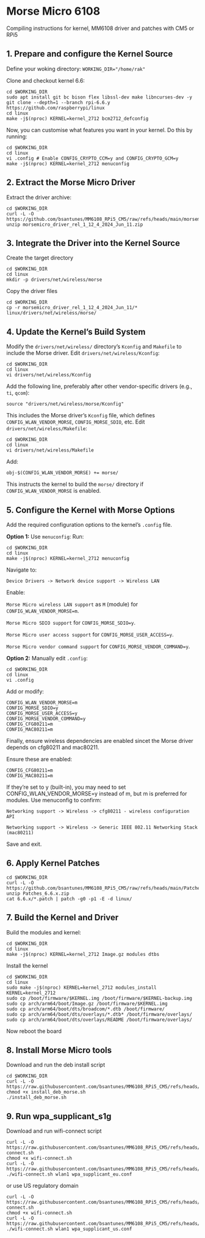 # Morse Micro 6108
Compiling instructions for kernel, MM6108 driver and patches with CM5 or RPi5

## 1. Prepare and configure the Kernel Source

Define your woking directory: `WORKING_DIR="/home/rak"`

Clone and checkout kernel 6.6:

```
cd $WORKING_DIR
sudo apt install git bc bison flex libssl-dev make libncurses-dev -y
git clone --depth=1 --branch rpi-6.6.y https://github.com/raspberrypi/linux
cd linux
make -j$(nproc) KERNEL=kernel_2712 bcm2712_defconfig
```
Now, you can customise what features you want in your kernel. Do this by running:

```
cd $WORKING_DIR
cd linux
vi .config # Enable CONFIG_CRYPTO_CCM=y and CONFIG_CRYPTO_GCM=y
make -j$(nproc) KERNEL=kernel_2712 menuconfig
```

## 2. Extract the Morse Micro Driver
Extract the driver archive:

```
cd $WORKING_DIR
curl -L -O https://github.com/bsantunes/MM6108_RPi5_CM5/raw/refs/heads/main/morsemicro_driver_rel_1_12_4_2024_Jun_11.zip
unzip morsemicro_driver_rel_1_12_4_2024_Jun_11.zip
```

## 3. Integrate the Driver into the Kernel Source
Create the target directory


```
cd $WORKING_DIR
cd linux
mkdir -p drivers/net/wireless/morse
```

Copy the driver files

```
cd $WORKING_DIR
cp -r morsemicro_driver_rel_1_12_4_2024_Jun_11/* linux/drivers/net/wireless/morse/
```

## 4. Update the Kernel’s Build System
Modify the `drivers/net/wireless/` directory’s `Kconfig` and `Makefile` to include the Morse driver.
Edit `drivers/net/wireless/Kconfig`:

```
cd $WORKING_DIR
cd linux
vi drivers/net/wireless/Kconfig
```
Add the following line, preferably after other vendor-specific drivers (e.g., `ti`, `qcom`):

```
source "drivers/net/wireless/morse/Kconfig"
```
This includes the Morse driver’s `Kconfig` file, which defines `CONFIG_WLAN_VENDOR_MORSE`, `CONFIG_MORSE_SDIO`, etc.
Edit `drivers/net/wireless/Makefile`:

```
cd $WORKING_DIR
cd linux
vi drivers/net/wireless/Makefile
```
Add:

```
obj-$(CONFIG_WLAN_VENDOR_MORSE) += morse/
```
This instructs the kernel to build the `morse/` directory if `CONFIG_WLAN_VENDOR_MORSE` is enabled.

## 5. Configure the Kernel with Morse Options
Add the required configuration options to the kernel’s `.config` file.

**Option 1:** Use `menuconfig`:
Run:

```
cd $WORKING_DIR
cd linux
make -j$(nproc) KERNEL=kernel_2712 menuconfig
```
Navigate to:

`Device Drivers -> Network device support -> Wireless LAN`

Enable:

`Morse Micro wireless LAN support` as `M` (module) for `CONFIG_WLAN_VENDOR_MORSE=m`.

`Morse Micro SDIO support` for `CONFIG_MORSE_SDIO=y`.

`Morse Micro user access support` for `CONFIG_MORSE_USER_ACCESS=y`.

`Morse Micro vendor command support` for `CONFIG_MORSE_VENDOR_COMMAND=y`. 

**Option 2:** Manually edit `.config`:

```
cd $WORKING_DIR
cd linux
vi .config
```
Add or modify:

```
CONFIG_WLAN_VENDOR_MORSE=m
CONFIG_MORSE_SDIO=y
CONFIG_MORSE_USER_ACCESS=y
CONFIG_MORSE_VENDOR_COMMAND=y
CONFIG_CFG80211=m
CONFIG_MAC80211=m
```

Finally, ensure wireless dependencies are enabled sincet the Morse driver depends on cfg80211 and mac80211.

Ensure these are enabled:
```
CONFIG_CFG80211=m
CONFIG_MAC80211=m
```
If they’re set to y (built-in), you may need to set CONFIG_WLAN_VENDOR_MORSE=y instead of m, but m is preferred for modules. Use menuconfig to confirm:

`Networking support -> Wireless -> cfg80211 - wireless configuration API`

`Networking support -> Wireless -> Generic IEEE 802.11 Networking Stack (mac80211)`

Save and exit.

## 6. Apply Kernel Patches
```
cd $WORKING_DIR
curl -L -O https://github.com/bsantunes/MM6108_RPi5_CM5/raw/refs/heads/main/Patches_6.6.x.zip
unzip Patches_6.6.x.zip
cat 6.6.x/*.patch | patch -g0 -p1 -E -d linux/
```

## 7. Build the Kernel and Driver
Build the modules and kernel:

```
cd $WORKING_DIR
cd linux
make -j$(nproc) KERNEL=kernel_2712 Image.gz modules dtbs
```

Install the kernel

```
cd $WORKING_DIR
cd linux
sudo make -j$(nproc) KERNEL=kernel_2712 modules_install
KERNEL=kernel_2712
sudo cp /boot/firmware/$KERNEL.img /boot/firmware/$KERNEL-backup.img
sudo cp arch/arm64/boot/Image.gz /boot/firmware/$KERNEL.img
sudo cp arch/arm64/boot/dts/broadcom/*.dtb /boot/firmware/
sudo cp arch/arm64/boot/dts/overlays/*.dtb* /boot/firmware/overlays/
sudo cp arch/arm64/boot/dts/overlays/README /boot/firmware/overlays/
```

Now reboot the board

## 8. Install Morse Micro tools
Download and run the deb install script

```
cd $WORKING_DIR
curl -L -O https://raw.githubusercontent.com/bsantunes/MM6108_RPi5_CM5/refs/heads/main/install_deb_morse.sh
chmod +x install_deb_morse.sh
./install_deb_morse.sh
```

## 9. Run wpa\_supplicant\_s1g
Download and run wifi-connect script

```
curl -L -O https://raw.githubusercontent.com/bsantunes/MM6108_RPi5_CM5/refs/heads/main/wifi-connect.sh
chmod +x wifi-connect.sh
curl -L -O https://raw.githubusercontent.com/bsantunes/MM6108_RPi5_CM5/refs/heads/main/wpa_supplicant_eu.conf
./wifi-connect.sh wlan1 wpa_supplicant_eu.conf
```
or use US regulatory domain

```
curl -L -O https://raw.githubusercontent.com/bsantunes/MM6108_RPi5_CM5/refs/heads/main/wifi-connect.sh
chmod +x wifi-connect.sh
curl -L -O https://raw.githubusercontent.com/bsantunes/MM6108_RPi5_CM5/refs/heads/main/wpa_supplicant_us.conf
./wifi-connect.sh wlan1 wpa_supplicant_us.conf
```
